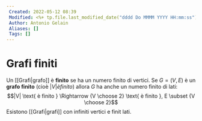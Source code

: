 ```yaml
---
 Created: 2022-05-12 08:39
 Modified: <%+ tp.file.last_modified_date("dddd Do MMMM YYYY HH:mm:ss") %>
 Author: Antonio Gelain
 Aliases: []
 Tags: []
---
```


# Grafi finiti
Un [[Grafi|grafo]] è **finito** se ha un numero finito di vertici.
Se $G = (V, E)$ è un **grafo finito** (cioè $|V| è finito$) allora $G$ ha anche un numero finito di lati:
$$|V| \text{ è finito } \Rightarrow {V \choose 2} \text{ è finito }, E \subset {V \choose 2}$$
Esistono [[Grafi|grafi]] con infiniti vertici e finit lati.
